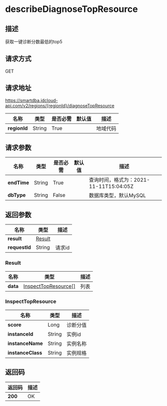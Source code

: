 # describeDiagnoseTopResource


## 描述
获取一键诊断分数最低的top5

## 请求方式
GET

## 请求地址
https://smartdba.jdcloud-api.com/v2/regions/{regionId}/diagnoseTopResource

|名称|类型|是否必需|默认值|描述|
|---|---|---|---|---|
|**regionId**|String|True| |地域代码|

## 请求参数
|名称|类型|是否必需|默认值|描述|
|---|---|---|---|---|
|**endTime**|String|True| |查询时间，格式为：2021-11-11T15:04:05Z|
|**dbType**|String|False| |数据库类型，默认MySQL|


## 返回参数
|名称|类型|描述|
|---|---|---|
|**result**|[Result](describediagnosetopresource#result)| |
|**requestId**|String|请求id|


### <div id="Result">Result</div>
|名称|类型|描述|
|---|---|---|
|**data**|[InspectTopResource[]](describediagnosetopresource#inspecttopresource)|列表|
### <div id="InspectTopResource">InspectTopResource</div>
|名称|类型|描述|
|---|---|---|
|**score**|Long|诊断分值|
|**instanceId**|String|实例id|
|**instanceName**|String|实例名称|
|**instanceClass**|String|实例规格|

## 返回码
|返回码|描述|
|---|---|
|**200**|OK|
